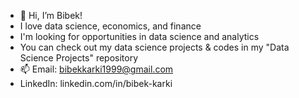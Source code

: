 - 👋 Hi, I’m Bibek!
- I love data science, economics, and finance
- I'm looking for opportunities in data science and analytics
- You can check out my data science projects & codes in my "Data Science Projects" repository
- 📫 Email: bibekkarki1999@gmail.com 
- LinkedIn: linkedin.com/in/bibek-karki

<!---
bibekkarki1/bibekkarki1 is a ✨ special ✨ repository because its `README.md` (this file) appears on your GitHub profile.
You can click the Preview link to take a look at your changes.
--->
